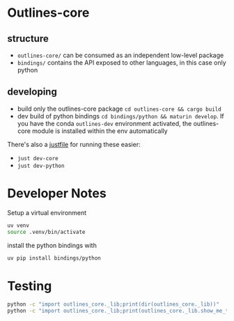 # Outlines-core

## structure

- `outlines-core/` can be consumed as an independent low-level package
- `bindings/` contains the API exposed to other languages, in this case only python

## developing

- build only the outlines-core package `cd outlines-core && cargo build`
- dev build of python bindings `cd bindings/python && maturin develop`. If you have the conda `outlines-dev` environment activated, the outlines-core module is installed within the env automatically

There's also a [justfile](https://github.com/casey/just) for running these easier:

- `just dev-core`
- `just dev-python`

# Developer Notes

Setup a virtual environment

```bash
uv venv
source .venv/bin/activate
```

install the python bindings with

```bash
uv pip install bindings/python
```

# Testing

```bash
python -c "import outlines_core._lib;print(dir(outlines_core._lib))"
python -c "import outlines_core._lib;print(outlines_core._lib.show_me_the_flag())"
```
